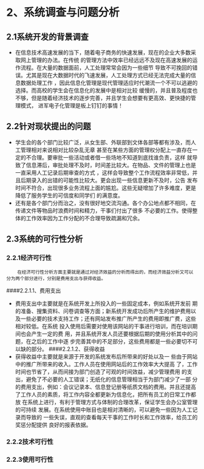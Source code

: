# 2、系统调查与问题分析
## 2.1系统开发的背景调查
* 在信息技术高速发展的当下，随着电子商务的快速发展，现在的企业大多数采取网上管理的办法。在传统
的管理方法中效率已经远远不及现在高速发展的运作流程。在大量的数据面前，人工处理常常会因为一些细节
导致不可挽回的错误。尤其是现在大数据时代的飞速发展，人工处理方式已经无法完成大量的信息数据处理工作
，因此信息化管理是现代管理适应时代潮流一个不可以逃避的选择。而高校的学生会在信息化的发展中是相对比较
缓慢的，并且普及程度也不够，但是随着经济技术的逐步完善，并且学生会想要有更高效、更快捷的管理模式，
进军电子化管理是板上钉钉的事情！
  
## 2.2针对现状提出的问题
* 学生会的各个部门比较广泛，从女生部、外联部到文体各部等都有涉及，而人工管理相对来说相对比较杂乱无章
甚至在某些方面的管理权分配上一直存在一定的不合理。要审批一些活动或者借一些场地不知道到底找谁负责，这样
就导致了信息滞后，审批处理不及时，时间差比较大。在物品、文件的管理上也是一直采用人工记录后期审查的方式
，这样会导致整个工作流程效率非常低，并且后期录入的出错的可能性比较大。更会出现一些信息更新不及时，公告
发布时间不符合，出现很多业务流程上面的尴尬。这些无疑增加了许多难度，更是降低了服务学生的可信度和同学们
的满意度。
* 还有是各个部门分而治之，没有很好地交流沟通。各个办公地点都不相同，在传递文件等物品时浪费时间和精力，干事们付出了很多
不必要的工作。使得整体的工作效率因为工作分配的不合理导致疏漏和冗余。

## 2.3系统的可行性分析


### 2.2.1经济可行性
        在经济可行性分析方面主要就是通过对经济效益的分析而得出的，而经济效益分析又可以分为两个部分进行，分别是费用支出与获得收益。
####2.2.1.1、费用支出
* 费用支出中主要就是在系统开发上所投入的一些固定成本，例如系统开发前
期的准备、搜集资料、问卷调查等方面；新系统开发成功后所产生的维护费用以
及一些必要的技术支持工作；还有网站发布推广所产生的费用即推广费，这些相对较低。在系统
投入使用后需要对使用该网站的干事进行培训，而在培训期间也会产生一定的费
用，并且系统开发人员还要根据后期的使用分析其中的问题，在之后的工作中逐
步完善其中的不足部分，这些费用都是一些必要切不可以缺的部分。
####2.2.1.2、获得收益
* 获得收益中主要就是来源于开发的系统发布后所带来的好处以及一
些由于网站中的推广所带来的收入。工作人员在使用网站后的工作效率大大提高
了，工作时间也节省了，从而间接为部门创造了可观的时间效益，减少管理费用
的支出，避免了不必要的人工错误；无纸化的信息管理相当于为部门减少了一部
分的费用支出，例如：会议记录本、信息登记册等纸质文档的费用。并且还提高
了工作人员的素质，将工作内容全都更新为信息化，把所有员工的日常工作都放
在系统上进行，有利于管理方式与体制的合理改革，保证学生会办公室管理的可持续
发展。在系统使用中账目也是相对清晰的，可以避免一些因为人工记录而导致的
一些失误，直观的查看每天干事的工作时长和工作效率，给员工的奖惩分配提供
良好的报表依据。

### 2.2.2技术可行性

### 2.2.3使用可行性
